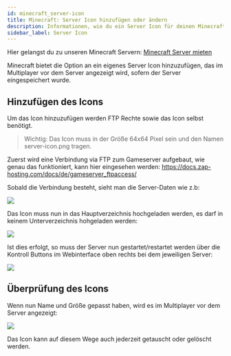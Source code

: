 ```yaml
---
id: minecraft_server-icon
title: Minecraft: Server Icon hinzufügen oder ändern
description: Informationen, wie du ein Server Icon für deinen Minecraft Server von ZAP-Hosting hinzufügen oder ändern kannst - ZAP-Hosting.com Dokumentationen
sidebar_label: Server Icon
---
```


Hier gelangst du zu unseren Minecraft Servern: [Minecraft Server mieten](https://zap-hosting.com/de/minecraft-server-mieten/)

Minecraft bietet die Option an ein eigenes Server Icon hinzuzufügen, das im Multiplayer vor dem Server angezeigt wird, sofern der Server eingespeichert wurde.

## Hinzufügen des Icons 

Um das Icon hinzuzufügen werden FTP Rechte sowie das Icon selbst benötigt. 

>Wichtig: Das Icon muss in der Größe 64x64 Pixel sein und den Namen server-icon.png tragen. 

Zuerst wird eine Verbindung via FTP zum Gameserver aufgebaut, wie genau das funktioniert, kann hier eingesehen werden: 
https://docs.zap-hosting.com/docs/de/gameserver_ftpaccess/

Sobald die Verbindung besteht, sieht man die Server-Daten wie z.b: 

![](https://user-images.githubusercontent.com/61839701/170327444-4310f8da-b2ad-46e0-8c99-48ca5cd7de11.png)

Das Icon muss nun in das Hauptverzeichnis hochgeladen werden, es darf in keinem Unterverzeichnis hohgeladen werden:

![](https://user-images.githubusercontent.com/61839701/170327492-12fc8e55-1dc2-4565-adff-3eb58bb41877.png)

Ist dies erfolgt, so muss der Server nun gestartet/restartet werden über die Kontroll Buttons im Webinterface oben rechts bei dem jeweiligen Server:

![](https://user-images.githubusercontent.com/61839701/170327527-59628512-2d89-4042-89d9-24a27e895354.png)

## Überprüfung des Icons 

Wenn nun Name und Größe gepasst haben, wird es im Multiplayer vor dem Server angezeigt: 

![](https://user-images.githubusercontent.com/61839701/170329159-ebf20fb6-b8d9-4435-bdd9-72f4d2f4aac9.png)

Das Icon kann auf diesem Wege auch jederzeit getauscht oder gelöscht werden.
